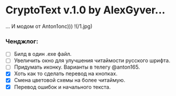# **CryptoText v.1.0 by AlexGyver...**
... И модом от Anton1onc)))
!(/1.jpg)
### Ченджлог:
- [ ] Билд в один .exe файл.
- [ ] Увеличить окно для улучшения читаймости русского шрифта.
- [ ] Придумать иконку. Варианты в телегу @anton165.
- [x] Хоть как то сделать перевод на кнопках.
- [x] Смена цветовой схемы на более читаймую.
- [x] Перевод ошибок и начального текста.
